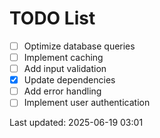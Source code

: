 # TODO List

- [ ] Optimize database queries
- [ ] Implement caching
- [ ] Add input validation
- [x] Update dependencies
- [ ] Add error handling
- [ ] Implement user authentication

Last updated: 2025-06-19 03:01
